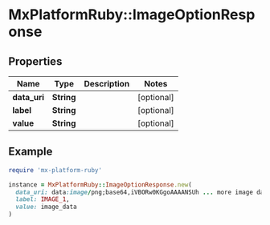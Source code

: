 # MxPlatformRuby::ImageOptionResponse

## Properties

| Name | Type | Description | Notes |
| ---- | ---- | ----------- | ----- |
| **data_uri** | **String** |  | [optional] |
| **label** | **String** |  | [optional] |
| **value** | **String** |  | [optional] |

## Example

```ruby
require 'mx-platform-ruby'

instance = MxPlatformRuby::ImageOptionResponse.new(
  data_uri: data:image/png;base64,iVBORw0KGgoAAAANSUh ... more image data ...,
  label: IMAGE_1,
  value: image_data
)
```

